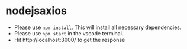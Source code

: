 # nodejsaxios
- Please use `npm install`. This will install all necessary dependencies.
- Please use `npm start` in the vscode terminal.
- Hit http://localhost:3000/ to get the response
